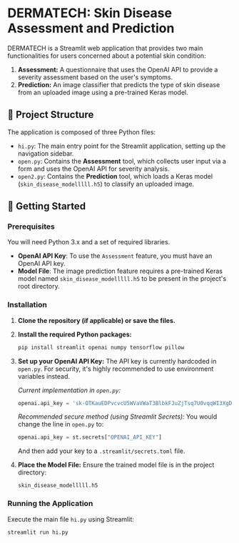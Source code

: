 # DERMATECH: Skin Disease Assessment and Prediction

DERMATECH is a Streamlit web application that provides two main functionalities for users concerned about a potential skin condition:
1.  **Assessment:** A questionnaire that uses the OpenAI API to provide a severity assessment based on the user's symptoms.
2.  **Prediction:** An image classifier that predicts the type of skin disease from an uploaded image using a pre-trained Keras model.

## 📁 Project Structure

The application is composed of three Python files:

* `hi.py`: The main entry point for the Streamlit application, setting up the navigation sidebar.
* `open.py`: Contains the **Assessment** tool, which collects user input via a form and uses the OpenAI API for severity analysis.
* `open2.py`: Contains the **Prediction** tool, which loads a Keras model (`skin_disease_modelllll.h5`) to classify an uploaded image.

## 🚀 Getting Started

### Prerequisites

You will need Python 3.x and a set of required libraries.

* **OpenAI API Key**: To use the `Assessment` feature, you must have an OpenAI API key.
* **Model File**: The image prediction feature requires a pre-trained Keras model named `skin_disease_modelllll.h5` to be present in the project's root directory.

### Installation

1.  **Clone the repository (if applicable) or save the files.**

2.  **Install the required Python packages:**
    ```bash
    pip install streamlit openai numpy tensorflow pillow
    ```

3.  **Set up your OpenAI API Key:**
    The API key is currently hardcoded in `open.py`. For security, it's highly recommended to use environment variables instead.

    *Current implementation in `open.py`:*
    ```python
    openai.api_key = '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' # **NOTE: REPLACE THIS WITH A SECURE METHOD**
    ```

    *Recommended secure method (using Streamlit Secrets):*
    You would change the line in `open.py` to:
    ```python
    openai.api_key = st.secrets["OPENAI_API_KEY"]
    ```
    And then add your key to a `.streamlit/secrets.toml` file.

4.  **Place the Model File:**
    Ensure the trained model file is in the project directory:
    ```
    skin_disease_modelllll.h5
    ```

### Running the Application

Execute the main file `hi.py` using Streamlit:

```bash
streamlit run hi.py
